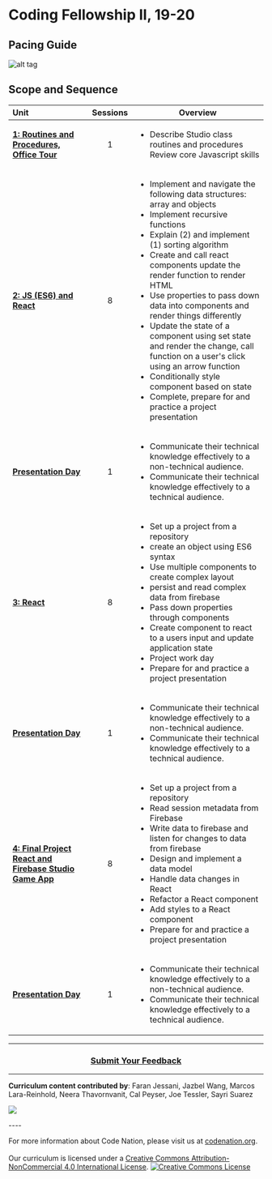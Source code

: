 # Coding Fellowship II, 19-20
## Pacing Guide
![alt tag](https://github.com/itscodenation/curriculum19-20/blob/master/studio/PacingCalendar2.png)
## Scope and Sequence

| Unit  | Sessions | Overview|
|:-------|:-------:|------|
| [**1: Routines and Procedures, Office Tour**](units/unit1) | 1 | <ul><li>Describe Studio class routines and procedures Review core Javascript skills</li>|
| [**2: JS (ES6) and React**](units/unit2) | 8 |<ul><li>Implement and navigate the following data structures: array and objects</li><li>Implement recursive functions</li><li>Explain (2) and implement (1) sorting algorithm</li><li>Create and call react components update the render function to render HTML</li><li>Use properties to pass down data into components and render things differently</li><li>Update the state of a component using set state and render the change, call  function on a user's click using an arrow function</li> <li>Conditionally style component based on state</li><li>Complete, prepare for and practice a project presentation </li> </ul>|
| [**Presentation Day**](units/singleDayLesson)| 1 |<ul><li>Communicate their technical knowledge effectively to a non-technical audience.</li><li>Communicate their technical knowledge effectively to a technical audience.</li> </ul>|
| [**3: React**](units/unit3)| 8 | <ul><li>Set up a project from a repository</li><li>create an object using ES6 syntax</li><li>Use multiple components to create complex layout</li><li>persist and read complex data from firebase</li> <li>Pass down properties through components</li><li>Create component to react to a users input and update application state </li><li>Project work day</li> <li>Prepare for and practice a project presentation </li></ul>|
| [**Presentation Day**](units/singleDayLesson)| 1 |<ul><li>Communicate their technical knowledge effectively to a non-technical audience.</li><li>Communicate their technical knowledge effectively to a technical audience.</li></ul> |
| [**4: Final Project React and Firebase Studio Game App**](units/unit4)| 8 | <ul><li>Set up a project from a repository</li><li>Read session metadata from Firebase</li><li>Write data to firebase and listen for changes to data from firebase</li><li>Design and implement a data model</li><li>Handle data changes in React </li> <li>Refactor a React component</li><li>Add styles to a React component</li> <li>Prepare for and practice a project presentation </li> </ul>
| [**Presentation Day**](units/singleDayLesson)| 1 |<ul><li>Communicate their technical knowledge effectively to a non-technical audience.</li><li>Communicate their technical knowledge effectively to a technical audience.</li> </ul>|
----
<h3 align="center"><a href="https://docs.google.com/forms/d/e/1FAIpQLSfd3oRgIIpVWLHEBTjJ-bu0cPbXuqFrQe8sq2MpL5o2OqCzww/viewform">Submit Your Feedback</a> </h3>

----

**Curriculum content contributed by**: 
Faran Jessani,
Jazbel Wang,
Marcos Lara-Reinhold,
Neera Thavornvanit,
Cal Peyser,
Joe Tessler,
Sayri Suarez
<br>
<p> <img src="https://i.imgur.com/lYodTLP.png?1" ></p>
----
<br>
  
For more information about Code Nation, please visit us at <a href="https://www.codenation.org">codenation.org</a>.
<br>
<br>
Our curriculum is licensed under a <a rel="license" href="http://creativecommons.org/licenses/by-nc/4.0/">Creative Commons Attribution-NonCommercial 4.0 International License</a>. 
<a rel="license" href="http://creativecommons.org/licenses/by-nc/4.0/"><img alt="Creative Commons License" style="border-width:0" src="https://i.creativecommons.org/l/by-nc/4.0/88x31.png" /></a>
